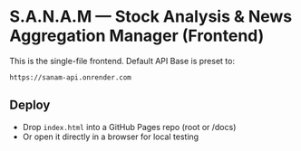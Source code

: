 # S.A.N.A.M — Stock Analysis & News Aggregation Manager (Frontend)

This is the single-file frontend. Default API Base is preset to:
```
https://sanam-api.onrender.com
```

## Deploy
- Drop `index.html` into a GitHub Pages repo (root or /docs)
- Or open it directly in a browser for local testing
